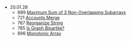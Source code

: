 * 20.01.28
  * 689 [Maximum Sum of 3 Non-Overlapping Subarrays](https://leetcode.com/problems/maximum-sum-of-3-non-overlapping-subarrays/)
  * 721 [Accounts Merge](https://leetcode.com/problems/accounts-merge/)
  * 767 [Reorganize String](https://leetcode.com/problems/reorganize-string/)
  * 785 [Is Graph Bipartite?](https://leetcode.com/problems/is-graph-bipartite/)
  * 896 [Monotonic Array](https://leetcode.com/problems/monotonic-array/)